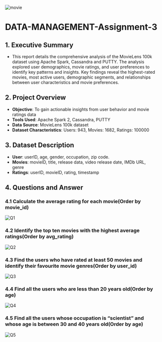 ![movie](https://github.com/user-attachments/assets/886ae0ce-1e3f-4d59-907f-936f59af1c53)
# DATA-MANAGEMENT-Assignment-3 
## 1. Executive Summary 
- This report details the comprehensive analysis of the MovieLens 100k dataset using Apache Spark, Cassandra and PUTTY. The analysis explored user demographics, movie ratings, and user preferences to identify key patterns and insights. Key findings reveal the highest-rated movies, most active users, demographic segments, and relationships between user characteristics and movie preferences. 

## 2. Project Overview 
- **Objective**: To gain actionable insights from user behavior and movie ratings data 
- **Tools Used**: Apache Spark 2, Cassandra, PUTTY 
- **Data Source**: MovieLens 100k dataset
- **Dataset Characteristics**: Users: 943, Movies: 1682, Ratings: 100000

## 3. Dataset Description
- **User**: userID, age, gender, occupation, zip code. 
- **Movies**: movieID, title, release data, video release date, IMDb URL, genre
- **Ratings**: userID, movieID, rating, timestamp

## 4. Questions and Answer 
### 4.1 Calculate the average rating for each movie(Order by movie_id) 
![Q1](https://github.com/user-attachments/assets/dba4fbc4-6d52-40d8-bfdc-ecd7982553ec) 
### 4.2 Identify the top ten movies with the highest average ratings(Order by avg_rating) 
![Q2](https://github.com/user-attachments/assets/85c9de4a-0a34-4fa6-8d13-48961f866a37) 
### 4.3 Find the users who have rated at least 50 movies and identify their favourite movie genres(Order by user_id) 
![Q3](https://github.com/user-attachments/assets/909f545c-5263-4593-aeb9-8a7fa3932df5) 
### 4.4 Find all the users who are less than 20 years old(Order by age) 
![Q4](https://github.com/user-attachments/assets/7a3e1350-9ebc-4753-b37d-814bd44a750a) 
### 4.5 Find all the users whose occupation is “scientist” and whose age is between 30 and 40 years old(Order by age) 
![Q5](https://github.com/user-attachments/assets/6da4d6f5-08b5-4d48-b4a5-2eb52adb4df7) 






